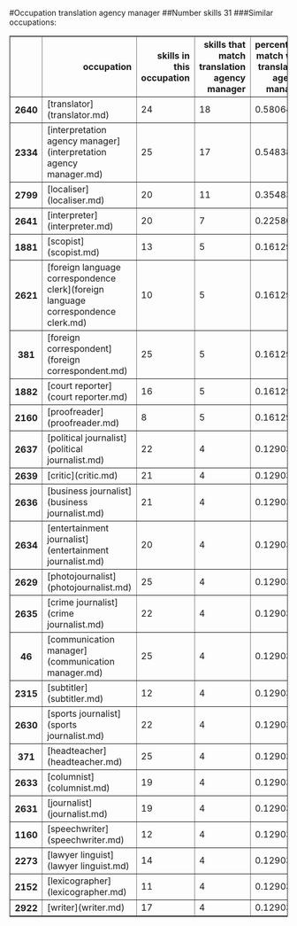 #Occupation translation agency manager
##Number skills 31
###Similar occupations:
<table border="1" class="dataframe">
  <thead>
    <tr style="text-align: right;">
      <th></th>
      <th>occupation</th>
      <th>skills in this occupation</th>
      <th>skills that match translation agency manager</th>
      <th>percentage match with translation agency manager</th>
      <th>skills not in translation agency manager</th>
    </tr>
  </thead>
  <tbody>
    <tr>
      <th>2640</th>
      <td>[translator](translator.md)</td>
      <td>24</td>
      <td>18</td>
      <td>0.580645</td>
      <td>6</td>
    </tr>
    <tr>
      <th>2334</th>
      <td>[interpretation agency manager](interpretation agency manager.md)</td>
      <td>25</td>
      <td>17</td>
      <td>0.548387</td>
      <td>8</td>
    </tr>
    <tr>
      <th>2799</th>
      <td>[localiser](localiser.md)</td>
      <td>20</td>
      <td>11</td>
      <td>0.354839</td>
      <td>9</td>
    </tr>
    <tr>
      <th>2641</th>
      <td>[interpreter](interpreter.md)</td>
      <td>20</td>
      <td>7</td>
      <td>0.225806</td>
      <td>13</td>
    </tr>
    <tr>
      <th>1881</th>
      <td>[scopist](scopist.md)</td>
      <td>13</td>
      <td>5</td>
      <td>0.161290</td>
      <td>8</td>
    </tr>
    <tr>
      <th>2621</th>
      <td>[foreign language correspondence clerk](foreign language correspondence clerk.md)</td>
      <td>10</td>
      <td>5</td>
      <td>0.161290</td>
      <td>5</td>
    </tr>
    <tr>
      <th>381</th>
      <td>[foreign correspondent](foreign correspondent.md)</td>
      <td>25</td>
      <td>5</td>
      <td>0.161290</td>
      <td>20</td>
    </tr>
    <tr>
      <th>1882</th>
      <td>[court reporter](court reporter.md)</td>
      <td>16</td>
      <td>5</td>
      <td>0.161290</td>
      <td>11</td>
    </tr>
    <tr>
      <th>2160</th>
      <td>[proofreader](proofreader.md)</td>
      <td>8</td>
      <td>5</td>
      <td>0.161290</td>
      <td>3</td>
    </tr>
    <tr>
      <th>2637</th>
      <td>[political journalist](political journalist.md)</td>
      <td>22</td>
      <td>4</td>
      <td>0.129032</td>
      <td>18</td>
    </tr>
    <tr>
      <th>2639</th>
      <td>[critic](critic.md)</td>
      <td>21</td>
      <td>4</td>
      <td>0.129032</td>
      <td>17</td>
    </tr>
    <tr>
      <th>2636</th>
      <td>[business journalist](business journalist.md)</td>
      <td>21</td>
      <td>4</td>
      <td>0.129032</td>
      <td>17</td>
    </tr>
    <tr>
      <th>2634</th>
      <td>[entertainment journalist](entertainment journalist.md)</td>
      <td>20</td>
      <td>4</td>
      <td>0.129032</td>
      <td>16</td>
    </tr>
    <tr>
      <th>2629</th>
      <td>[photojournalist](photojournalist.md)</td>
      <td>25</td>
      <td>4</td>
      <td>0.129032</td>
      <td>21</td>
    </tr>
    <tr>
      <th>2635</th>
      <td>[crime journalist](crime journalist.md)</td>
      <td>22</td>
      <td>4</td>
      <td>0.129032</td>
      <td>18</td>
    </tr>
    <tr>
      <th>46</th>
      <td>[communication manager](communication manager.md)</td>
      <td>25</td>
      <td>4</td>
      <td>0.129032</td>
      <td>21</td>
    </tr>
    <tr>
      <th>2315</th>
      <td>[subtitler](subtitler.md)</td>
      <td>12</td>
      <td>4</td>
      <td>0.129032</td>
      <td>8</td>
    </tr>
    <tr>
      <th>2630</th>
      <td>[sports journalist](sports journalist.md)</td>
      <td>22</td>
      <td>4</td>
      <td>0.129032</td>
      <td>18</td>
    </tr>
    <tr>
      <th>371</th>
      <td>[headteacher](headteacher.md)</td>
      <td>25</td>
      <td>4</td>
      <td>0.129032</td>
      <td>21</td>
    </tr>
    <tr>
      <th>2633</th>
      <td>[columnist](columnist.md)</td>
      <td>19</td>
      <td>4</td>
      <td>0.129032</td>
      <td>15</td>
    </tr>
    <tr>
      <th>2631</th>
      <td>[journalist](journalist.md)</td>
      <td>19</td>
      <td>4</td>
      <td>0.129032</td>
      <td>15</td>
    </tr>
    <tr>
      <th>1160</th>
      <td>[speechwriter](speechwriter.md)</td>
      <td>12</td>
      <td>4</td>
      <td>0.129032</td>
      <td>8</td>
    </tr>
    <tr>
      <th>2273</th>
      <td>[lawyer linguist](lawyer linguist.md)</td>
      <td>14</td>
      <td>4</td>
      <td>0.129032</td>
      <td>10</td>
    </tr>
    <tr>
      <th>2152</th>
      <td>[lexicographer](lexicographer.md)</td>
      <td>11</td>
      <td>4</td>
      <td>0.129032</td>
      <td>7</td>
    </tr>
    <tr>
      <th>2922</th>
      <td>[writer](writer.md)</td>
      <td>17</td>
      <td>4</td>
      <td>0.129032</td>
      <td>13</td>
    </tr>
  </tbody>
</table>
